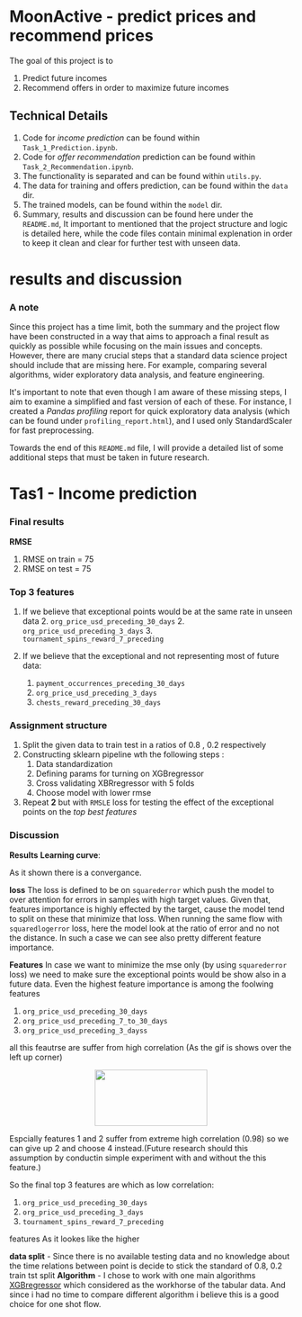 # MoonActive - predict prices and recommend prices

The goal of this project is to 
1. Predict future incomes 
2. Recommend offers in order to maximize future incomes 

## Technical Details
1. Code for *income prediction* can be found within `Task_1_Prediction.ipynb`.
2. Code for *offer recommendation*  prediction can be found within `Task_2_Recommendation.ipynb`.
3. The functionality is separated and can be found within `utils.py`.
4. The data for training and offers prediction, can be found within the `data` dir.
5. The trained models, can be found within the `model` dir.
6. Summary, results  and discussion can be found here under the `README.md`, 
It important to mentioned that the project structure and logic is detailed here, while the code files contain minimal explenation 
in order to keep it clean and clear for further test with unseen data.


# results  and discussion

### A note 
Since this project has a time limit, both the summary and the 
project flow have been constructed in a way that aims to approach a 
final result as quickly as possible while focusing on the main issues 
and concepts. However, there are many crucial steps that a standard data 
science project should include that are missing here. 
For example, comparing several algorithms, wider exploratory data analysis, 
and feature engineering.

It's important to note that even though I am aware of these missing steps, 
I aim to examine a simplified and fast version of each of these. 
For instance, I created a *Pandas profiling* report for 
quick exploratory data analysis (which can be found under 
`profiling_report.html`), and I used only StandardScaler for fast preprocessing.

Towards the end of this `README.md` file, I will provide a detailed list of some 
additional steps that must be taken in future research.

# Tas1 - Income prediction

### Final results

**RMSE**
1. RMSE on train = 75
2. RMSE on test  = 75 

### Top 3 features 
1. If we believe that exceptional points would be at the same rate in unseen data 
   2. `org_price_usd_preceding_30_days`
   2. `org_price_usd_preceding_3_days`
   3. `tournament_spins_reward_7_preceding`
   
2. If we believe that the exceptional and not representing most of future data:
    1. `payment_occurrences_preceding_30_days`
    2. `org_price_usd_preceding_3_days`
    3. `chests_reward_preceding_30_days` 
   
### Assignment structure 
1. Split the given data to train test in a ratios of 0.8 , 0.2 respectively 
2. Constructing sklearn pipeline wth the following steps :
   1. Data standardization 
   2. Defining params for turning on XGBregressor  
   3. Cross validating XBRregressor with 5 folds 
   4. Choose model with lower rmse 
3. Repeat **2** but with `RMSLE` loss for testing the effect of the exceptional points on the *top best features*


### Discussion
**Results**
**Learning curve**:

As it shown there is a convergance.

**loss**
The loss is defined to be on `squarederror` which push the model to over attention for errors in samples with high target values.
Given that, features importance is highly effected by the target, cause the model tend to split on these that minimize that loss.
When running the same flow with `squaredlogerror` loss, here the model look at the ratio of error and no not the distance.
In such a case we can see also pretty different feature importance.

**Features**
In case we want to minimize the mse only (by using `squarederror` loss) we need to make sure the 
exceptional points would be show also in a future data. 
Even the highest feature importance is among the foolwing features 

1. `org_price_usd_preceding_30_days`
2. `org_price_usd_preceding_7_to_30_days`
3. `org_price_usd_preceding_3_dayss`

all this feautrse are suffer from high correlation (As the gif is shows over the left up corner)

<p align="center">
    <img src="https://raw.githubusercontent.com/razisamuely/MoonActive/main/gif/2023-04-14%2021.29.15.gif?token=GHSAT0AAAAAAB6GIEH4A33QLMECY6TEPNCKZBZTRZQ"  width="200" height="100">
</p>

Espcially features 1 and 2 suffer from extreme high correlation (0.98)
so we can give up 2 and choose 4 instead.(Future research should this assumption by conductin simple experiment with and without the this feature.)

So the final top 3 features are which as low correlation:
1. `org_price_usd_preceding_30_days`
2. `org_price_usd_preceding_3_days`
3. `tournament_spins_reward_7_preceding`




features 
As it lookes like the  higher 

**data split** - Since there is no available testing data and no knowledge about the 
time relations between point is decide to stick the standard of 0.8, 0.2 train tst split
**Algorithm** - I chose to work with one main algorithms [XGBregressor](https://xgboost.readthedocs.io/en/stable/python/python_api.html)
which considered as the workhorse of the tabular data. And since i had no time 
to compare different algorithm i believe this is a good choice for one shot flow.


